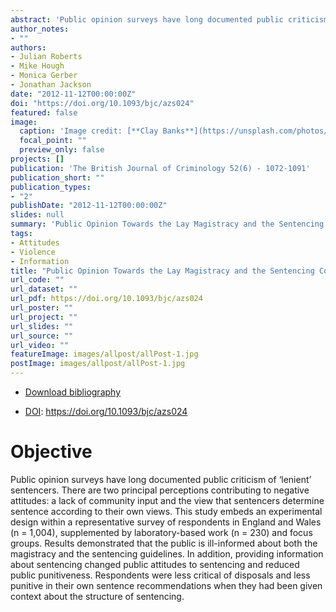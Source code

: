 ```yaml
---
abstract: 'Public opinion surveys have long documented public criticism of ‘lenient’ sentencers. There are two principal perceptions contributing to negative attitudes: a lack of community input and the view that sentencers determine sentence according to their own views. This study embeds an experimental design within a representative survey of respondents in England and Wales (n = 1,004), supplemented by laboratory-based work (n = 230) and focus groups. Results demonstrated that the public is ill-informed about both the magistracy and the sentencing guidelines. In addition, providing information about sentencing changed public attitudes to sentencing and reduced public punitiveness. Respondents were less critical of disposals and less punitive in their own sentence recommendations when they had been given context about the structure of sentencing.'
author_notes:
- ""
authors:
- Julian Roberts
- Mike Hough
- Monica Gerber
- Jonathan Jackson
date: "2012-11-12T00:00:00Z"
doi: "https://doi.org/10.1093/bjc/azs024"
featured: false
image:
  caption: 'Image credit: [**Clay Banks**](https://unsplash.com/photos/qT7fZVbDcqE)'
  focal_point: ""
  preview_only: false
projects: []
publication: 'The British Journal of Criminology 52(6) - 1072-1091'
publication_short: ""
publication_types:
- "2"
publishDate: "2012-11-12T00:00:00Z"
slides: null
summary: 'Public Opinion Towards the Lay Magistracy and the Sentencing Council Guidelines: The Effects of Information on Attitudes'
tags:
- Attitudes
- Violence
- Information
title: "Public Opinion Towards the Lay Magistracy and the Sentencing Council Guidelines: The Effects of Information on Attitudes"
url_code: ""
url_dataset: ""
url_pdf: https://doi.org/10.1093/bjc/azs024
url_poster: ""
url_project: ""
url_slides: ""
url_source: ""
url_video: ""
featureImage: images/allpost/allPost-1.jpg
postImage: images/allpost/allPost-1.jpg
---
```


- [Download bibliography](cite.bib)

- [DOI](https://doi.org/10.1093/bjc/azs024): https://doi.org/10.1093/bjc/azs024

# Objective

Public opinion surveys have long documented public criticism of ‘lenient’ sentencers. There are two principal perceptions contributing to negative attitudes: a lack of community input and the view that sentencers determine sentence according to their own views. This study embeds an experimental design within a representative survey of respondents in England and Wales (n = 1,004), supplemented by laboratory-based work (n = 230) and focus groups. Results demonstrated that the public is ill-informed about both the magistracy and the sentencing guidelines. In addition, providing information about sentencing changed public attitudes to sentencing and reduced public punitiveness. Respondents were less critical of disposals and less punitive in their own sentence recommendations when they had been given context about the structure of sentencing.
